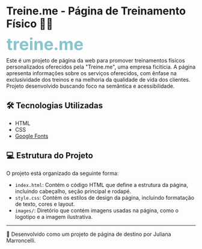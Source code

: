 # Treine.me - Página de Treinamento Físico 💪🏻

![Treine.me](images/logo.svg)

Este é um projeto de página da web para promover treinamentos físicos personalizados oferecidos pela "Treine.me", uma empresa ficitícia. A página apresenta informações sobre os serviços oferecidos, com ênfase na exclusividade dos treinos e na melhoria da qualidade de vida dos clientes. Projeto desenvolvido buscando foco na semântica e acessibilidade.


## 🛠️ Tecnologias Utilizadas

- HTML
- CSS
- [Google Fonts](https://fonts.google.com/)

## 💻 Estrutura do Projeto

O projeto está organizado da seguinte forma:

- `index.html`: Contém o código HTML que define a estrutura da página, incluindo cabeçalho, seção principal e rodapé.
- `style.css`: Contém os estilos de design da página, incluindo formatação de texto, cores e layout.
- `images/`: Diretório que contém imagens usadas na página, como o logotipo e a imagem ilustrativa.

---

🎨 Desenvolvido como um projeto de página de destino por Juliana Marroncelli.
